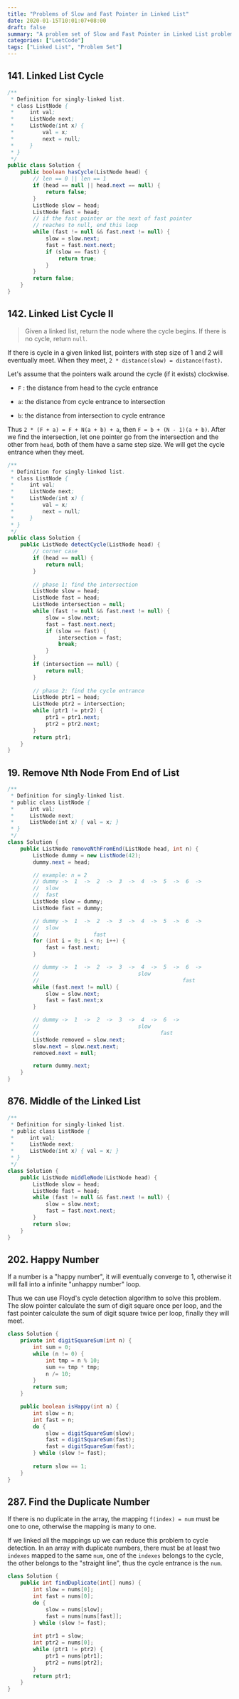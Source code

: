 ```yaml
---
title: "Problems of Slow and Fast Pointer in Linked List"
date: 2020-01-15T10:01:07+08:00
draft: false
summary: "A problem set of Slow and Fast Pointer in Linked List problems."
categories: ["LeetCode"]
tags: ["Linked List", "Problem Set"]
---
```


## 141. Linked List Cycle

```java
/**
 * Definition for singly-linked list.
 * class ListNode {
 *     int val;
 *     ListNode next;
 *     ListNode(int x) {
 *         val = x;
 *         next = null;
 *     }
 * }
 */
public class Solution {
    public boolean hasCycle(ListNode head) {
        // len == 0 || len == 1
        if (head == null || head.next == null) {
            return false;
        }
        ListNode slow = head;
        ListNode fast = head;
        // if the fast pointer or the next of fast pointer
        // reaches to null, end this loop
        while (fast != null && fast.next != null) {
            slow = slow.next;
            fast = fast.next.next;
            if (slow == fast) {
                return true;
            }
        }
        return false;
    }
}
```

## 142. Linked List Cycle II

>  Given a linked list, return the node where the cycle begins. If there is no cycle, return `null`.

If there is cycle in a given linked list, pointers with step size of 1 and 2 will eventually meet. When they meet, `2 * distance(slow) = distance(fast)`.

Let's assume that the pointers walk around the cycle (if it exists) clockwise.

* `F` : the distance from head to the cycle entrance
* `a`: the distance from cycle entrance to intersection

* `b`: the distance from intersection to cycle entrance

Thus `2 * (F + a) = F + N(a + b) + a`, then `F = b + (N - 1)(a + b)`. After we find the intersection, let one pointer go from the intersection and the other from `head`, both of them have a same step size. We will get the cycle entrance when they meet.

```java
/**
 * Definition for singly-linked list.
 * class ListNode {
 *     int val;
 *     ListNode next;
 *     ListNode(int x) {
 *         val = x;
 *         next = null;
 *     }
 * }
 */
public class Solution {
    public ListNode detectCycle(ListNode head) {
        // corner case
        if (head == null) {
            return null;
        }
        
        // phase 1: find the intersection
        ListNode slow = head;
        ListNode fast = head;
        ListNode intersection = null;
        while (fast != null && fast.next != null) {
            slow = slow.next;
            fast = fast.next.next;
            if (slow == fast) {
                intersection = fast;
                break;
            }
        }
        if (intersection == null) {
            return null;
        }
        
        // phase 2: find the cycle entrance
        ListNode ptr1 = head;
        ListNode ptr2 = intersection;
        while (ptr1 != ptr2) {
            ptr1 = ptr1.next;
            ptr2 = ptr2.next;
        }
        return ptr1;
    }
}
```

## 19. Remove Nth Node From End of List

```java
/**
 * Definition for singly-linked list.
 * public class ListNode {
 *     int val;
 *     ListNode next;
 *     ListNode(int x) { val = x; }
 * }
 */
class Solution {
    public ListNode removeNthFromEnd(ListNode head, int n) {
        ListNode dummy = new ListNode(42);
        dummy.next = head;

        // example: n = 2
        // dummy ->  1  ->  2  ->  3  ->  4  ->  5  ->  6  ->
        //  slow
        //  fast
        ListNode slow = dummy;
        ListNode fast = dummy;

        // dummy ->  1  ->  2  ->  3  ->  4  ->  5  ->  6  ->
        //  slow
        //                 fast
        for (int i = 0; i < n; i++) {
            fast = fast.next;
        }

        // dummy ->  1  ->  2  ->  3  ->  4  ->  5  ->  6  ->
        //                               slow
        //                                             fast
        while (fast.next != null) {
            slow = slow.next;
            fast = fast.next;x
        }

        // dummy ->  1  ->  2  ->  3  ->  4  ->  6  ->
        //                               slow
        //                                      fast
        ListNode removed = slow.next;
        slow.next = slow.next.next;
        removed.next = null;

        return dummy.next;
    }
}
```

## 876. Middle of the Linked List

```java
/**
 * Definition for singly-linked list.
 * public class ListNode {
 *     int val;
 *     ListNode next;
 *     ListNode(int x) { val = x; }
 * }
 */
class Solution {
    public ListNode middleNode(ListNode head) {
        ListNode slow = head;
        ListNode fast = head;
        while (fast != null && fast.next != null) {
            slow = slow.next;
            fast = fast.next.next;
        }
        return slow;
    }
}
```

## 202. Happy Number

If a number is a "happy number", it will eventually converge to 1, otherwise it will fall into a infinite "unhappy number" loop. 

Thus we can use Floyd's cycle detection algorithm to solve this problem. The slow pointer calculate the sum of digit square once per loop, and the fast pointer calculate the sum of digit square twice per loop, finally they will meet. 

```java
class Solution {
    private int digitSquareSum(int n) {
        int sum = 0;
        while (n != 0) {
            int tmp = n % 10;
            sum += tmp * tmp;
            n /= 10;
        }
        return sum;
    }

    public boolean isHappy(int n) {
        int slow = n;
        int fast = n;
        do {
            slow = digitSquareSum(slow);
            fast = digitSquareSum(fast);
            fast = digitSquareSum(fast);
        } while (slow != fast);
        
        return slow == 1;
    }
}
```

## 287. Find the Duplicate Number

If there is no duplicate in the array, the mapping `f(index) = num` must be one to one, otherwise the mapping is many to one.

If we linked all the mappings up we can reduce this problem to cycle detection. In an array with duplicate numbers, there must be at least two `indexes` mapped to the same `num`, one of the `indexes` belongs to the cycle, the other belongs to the "straight line", thus the cycle entrance is the `num`.

```java
class Solution {
    public int findDuplicate(int[] nums) {
        int slow = nums[0];
        int fast = nums[0];
        do {
            slow = nums[slow];
            fast = nums[nums[fast]];
        } while (slow != fast);
        
        int ptr1 = slow;
        int ptr2 = nums[0];
        while (ptr1 != ptr2) {
            ptr1 = nums[ptr1];
            ptr2 = nums[ptr2];
        }
        return ptr1;
    }
}
```



